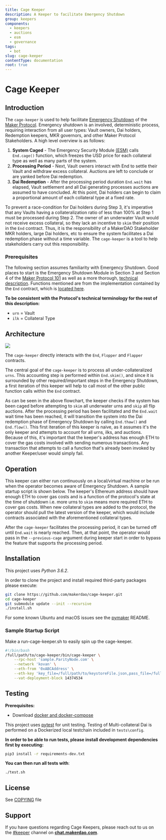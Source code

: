 ```yaml
---
title: Cage Keeper
description: A Keeper to facilitate Emergency Shutdown
group: keepers
components:
  - keepers
  - auctions
  - esm
  - governance
tags:
  - bot
slug: cage-keeper
contentType: documentation
root: true
---
```


# Cage Keeper

## Introduction

The `cage-keeper` is used to help facilitate [Emergency Shutdown](https://blog.makerdao.com/introduction-to-emergency-shutdown-in-multi-collateral-dai/) of the [Maker Protocol](https://github.com/makerdao/dss). Emergency shutdown is an involved, deterministic process, requiring interaction from all user types: Vault owners, Dai holders, Redemption keepers, MKR governors, and other Maker Protocol Stakeholders. A high level overview is as follows:

1. **System Caged** - The Emergency Security Module [\(ESM\)](https://github.com/makerdao/esm) calls `End.cage()` function, which freezes the USD price for each collateral type as well as many parts of the system.
2. **Processing Period** - Next, Vault owners interact with End to settle their Vault and withdraw excess collateral. Auctions are left to conclude or are yanked before Dai redemption.
3. **Dai Redemption** - After the processing period duration `End.wait` has elapsed, Vault settlement and all Dai generating processes auctions are assumed to have concluded. At this point, Dai holders can begin to claim a proportional amount of each collateral type at a fixed rate.

To prevent a race-condition for Dai holders during Step 3, it's imperative that any Vaults having a collateralization ratio of less than 100% at Step 1 must be processed during Step 2. The owner of an underwater Vault would not receive excess collateral, so they lack an incentive to `skim` their position in the `End` contract. Thus, it is the responsibility of a MakerDAO Stakeholder MKR holders, large Dai holders, etc to ensure the system facilitates a Dai redemption phase without a time variable. The `cage-keeper` is a tool to help stakeholders carry out this responsibility.

### Prerequisites

The following section assumes familiarity with Emergency Shutdown. Good places to start is the Emergency Shutdown Module in Section 3 and Section 4 of the [Maker Protocol 101](https://docs.makerdao.com/maker-protocol-101) as well as a more thorough, [technical description](https://docs.makerdao.com/smart-contract-modules/shutdown). Functions mentioned are from the implementation contained by the `End` contract, which is [located here](https://github.com/makerdao/dss/blob/master/src/end.sol).

**To be consistent with the Protocol's technical terminology for the rest of this description:**

- `urn` = Vault
- `ilk` = Collateral Type

## Architecture

![](/images/documentation/cage2.png)

The `cage-keeper` directly interacts with the `End`, `Flopper` and `Flapper` contracts.

The central goal of the `cage-keeper` is to process all under-collateralized `urns`. This accounting step is performed within `End.skim()`, and since it is surrounded by other required/important steps in the Emergency Shutdown, a first iteration of this keeper will help to call most of the other public function calls within the `End` contract.

As can be seen in the above flowchart, the keeper checks if the system has been caged before attempting to `skim` all underwater urns and `skip` all flip auctions. After the processing period has been facilitated and the `End.wait` wait time has been reached, it will transition the system into the Dai redemption phase of Emergency Shutdown by calling `End.thaw()` and `End.flow()`. This first iteration of this keeper is naive, as it assumes it's the only keeper and attempts to account for all urns, ilks, and auctions. Because of this, it's important that the keeper's address has enough ETH to cover the gas costs involved with sending numerous transactions. Any transaction that attempts to call a function that's already been invoked by another Keeper/user would simply fail.

## Operation

This keeper can either run continuously on a local/virtual machine or be run when the operator becomes aware of Emergency Shutdown. A sample startup script is shown below. The keeper's Ethereum address should have enough ETH to cover gas costs and is a function of the protocol's state at the time of shutdown i.e. more urns to `skim` means more required ETH to cover gas costs. When new collateral types are added to the protocol, the operator should pull the latest version of the keeper, which would include contracts associated with the aforementioned collateral types.

After the `cage-keeper` facilitates the processing period, it can be turned off until `End.wait` is nearly reached. Then, at that point, the operator would pass in the `--previous-cage` argument during keeper start in order to bypass the feature that supports the processing period.

## Installation

This project uses _Python 3.6.2_.

In order to clone the project and install required third-party packages please execute:

```bash
git clone https://github.com/makerdao/cage-keeper.git
cd cage-keeper
git submodule update --init --recursive
./install.sh
```

For some known Ubuntu and macOS issues see the [pymaker](https://github.com/makerdao/pymaker) README.

### Sample Startup Script

Make a run-cage-keeper.sh to easily spin up the cage-keeper.

```bash
#!/bin/bash
/full/path/to/cage-keeper/bin/cage-keeper \
    --rpc-host 'sample.ParityNode.com' \
    --network 'kovan' \
    --eth-from '0xABCAddress' \
    --eth-key 'key_file=/full/path/to/keystoreFile.json,pass_file=/full/path/to/passphrase/file.txt' \
    --vat-deployment-block 14374534
```

## Testing

**Prerequisites:**

- Download [docker and docker-compose](https://www.docker.com/get-started)

This project uses [pytest](https://docs.pytest.org/en/latest/) for unit testing. Testing of Multi-collateral Dai is performed on a Dockerized local testchain included in `tests\config`.

**In order to be able to run tests, please install development dependencies first by executing:**

```bash
pip3 install -r requirements-dev.txt
```

**You can then run all tests with**:

```bash
./test.sh
```

## License

See [COPYING](https://github.com/makerdao/auction-keeper/blob/master/COPYING) file

## Support

If you have questions regarding Cage Keepers, please reach out to us on the [\#keeper](https://chat.makerdao.com/channel/keeper) channel on [**chat.makerdao.com**](http://chat.makerdao.com/).
